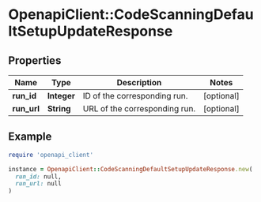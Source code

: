 # OpenapiClient::CodeScanningDefaultSetupUpdateResponse

## Properties

| Name | Type | Description | Notes |
| ---- | ---- | ----------- | ----- |
| **run_id** | **Integer** | ID of the corresponding run. | [optional] |
| **run_url** | **String** | URL of the corresponding run. | [optional] |

## Example

```ruby
require 'openapi_client'

instance = OpenapiClient::CodeScanningDefaultSetupUpdateResponse.new(
  run_id: null,
  run_url: null
)
```


